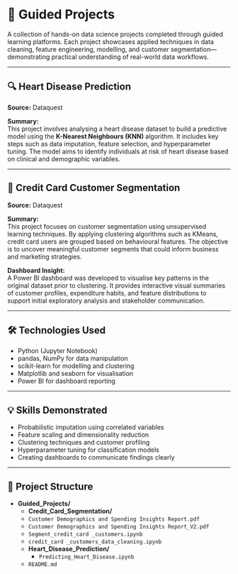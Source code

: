 # 📁 Guided Projects

A collection of hands-on data science projects completed through guided learning platforms. Each project showcases applied techniques in data cleaning, feature engineering, modelling, and customer segmentation—demonstrating practical understanding of real-world data workflows.

---

## 🔍 Heart Disease Prediction  
**Source:** Dataquest  

**Summary:**  
This project involves analysing a heart disease dataset to build a predictive model using the **K-Nearest Neighbours (KNN)** algorithm. It includes key steps such as data imputation, feature selection, and hyperparameter tuning. The model aims to identify individuals at risk of heart disease based on clinical and demographic variables.

---

## 🧮 Credit Card Customer Segmentation  
**Source:** Dataquest  

**Summary:**  
This project focuses on customer segmentation using unsupervised learning techniques. By applying clustering algorithms such as KMeans, credit card users are grouped based on behavioural features. The objective is to uncover meaningful customer segments that could inform business and marketing strategies.

**Dashboard Insight:**  
A Power BI dashboard was developed to visualise key patterns in the original dataset prior to clustering. It provides interactive visual summaries of customer profiles, expenditure habits, and feature distributions to support initial exploratory analysis and stakeholder communication.

---

## 🛠️ Technologies Used  
- Python (Jupyter Notebook)  
- pandas, NumPy for data manipulation  
- scikit-learn for modelling and clustering  
- Matplotlib and seaborn for visualisation  
- Power BI for dashboard reporting

---

## 💡 Skills Demonstrated  
- Probabilistic imputation using correlated variables  
- Feature scaling and dimensionality reduction  
- Clustering techniques and customer profiling  
- Hyperparameter tuning for classification models  
- Creating dashboards to communicate findings clearly

---

## 📂 Project Structure

- **Guided_Projects/**
   - **Credit_Card_Segmentation/**
    - `Customer Demographics and Spending Insights Report.pdf`
    - `Customer Demographics and Spending Insights Report_V2.pdf`
    - `Segment_credit_card _customers.ipynb`
    - `credit_card _customers_data_cleaning.ipynb`
  - **Heart_Disease_Prediction/**
    - `Predicting_Heart_Disease.ipynb`
  - `README.md`

